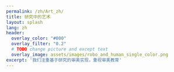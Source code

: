 ```yaml
---
permalink: /zh/Art_zh/
title: 研究中的艺术
layout: splash
lang: zh
header:
  overlay_color: "#000"
  overlay_filter: "0.2"
  # TODO change picture and except text
  overlay_image: assets/images/robo_and_human_single_color.png
excerpt: '我们注重基于研究的审美实现，重视审美教育'
---
```



